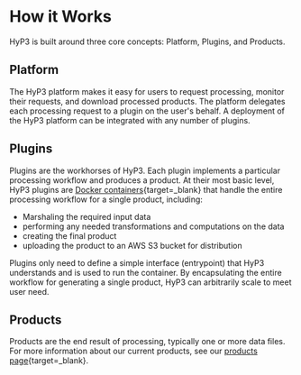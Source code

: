 # How it Works

HyP3 is built around three core concepts: Platform, Plugins, and Products.

## Platform

The HyP3 platform makes it easy for users to request processing, monitor their requests, and download processed
products. The platform delegates each processing request to a plugin on the user's behalf. A deployment of the HyP3
platform can be integrated with any number of plugins.

## Plugins

Plugins are the workhorses of HyP3. Each plugin implements a particular processing workflow and
produces a product. At their most basic level, HyP3 plugins are
[Docker containers](https://www.docker.com/resources/what-container "https://www.docker.com/resources/what-container" ){target=_blank}
that handle the entire processing workflow for a single product, including:

* Marshaling the required input data
* performing any needed transformations and computations on the data
* creating the final product
* uploading the product to an AWS S3 bucket for distribution

Plugins only need to define a simple interface (entrypoint) that HyP3 understands and is used to run the container.
By encapsulating the entire workflow for generating a single product, HyP3 can arbitrarily scale to meet user need.

## Products

Products are the end result of processing, typically one or more data files. For more information about
our current products, see our [products page](products.md "HyP3 Products" ){target=_blank}.
